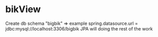 # bikView
Create db schema "bigbik" => example spring.datasource.url = jdbc:mysql://localhost:3306/bigbik
JPA will doing the rest of the work
